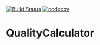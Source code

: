 [![Build Status](https://travis-ci.org/gnuszajecia2/QualityCalculator.svg?branch=master)](https://travis-ci.org/gnuszajecia2/QualityCalculator)
[![codecov](https://codecov.io/gh/gnuszajecia2/QualityCalculator/branch/master/graph/badge.svg)](https://codecov.io/gh/gnuszajecia2/QualityCalculator) 

# QualityCalculator
